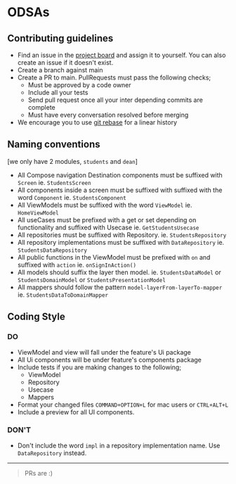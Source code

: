 # ODSAs

## Contributing guidelines

- Find an issue in the [project board](https://github.com/users/Mohameddekow/projects/7/views/1) and assign it to yourself. You can also create an issue if it doesn't exist.
- Create a branch against main
- Create a PR to main. PullRequests must pass the following checks;
  - Must be approved by a code owner
  - Include all your tests
  - Send pull request once all your inter depending commits are complete
  - Must have every conversation resolved before merging
- We encourage you to use [git rebase](https://www.atlassian.com/git/tutorials/rewriting-history/git-rebase#:~:text=What%20is%20git%20rebase%3F,of%20a%20feature%20branching%20workflow.) for a linear history

## Naming conventions

[we only have 2 modules, `students` and `dean`]

- All Compose navigation Destination components must be suffixed with `Screen` ie. `StudentsScreen`
- All components inside a screen must be suffixed with suffixed with the word `Component` ie. `StudentsComponent`
- All ViewModels must be suffixed with the word `ViewModel` ie. `HomeViewModel`
- All useCases must be prefixed with a get or set depending on functionality and suffixed with Usecase ie. `GetStudentsUsecase`
- All repositories must be suffixed with Repository. ie. `StudentsRepository`
- All repository implementations must be suffixed with `DataRepository` ie. `StudentsDataRepository`
- All public functions in the ViewModel must be prefixed with `on` and suffixed with `action` ie. `onSignInAction()`
- All models should suffix the layer then model. ie. `StudentsDataModel` or `StudentsDomainModel` or `StudentsPresentationModel`
- All mappers should follow the pattern `model-layerFrom-layerTo-mapper` ie. `StudentsDataToDomainMapper`

## Coding Style

### DO

- ViewModel and view will fall under the feature's Ui package
- All Ui components will be under feature's components package
- Include tests if you are making changes to the following;
  - ViewModel
  - Repository
  - Usecase
  - Mappers
- Format your changed files `COMMAND+OPTION+L` for mac users or `CTRL+ALT+L`
- Include a preview for all UI components.

### DON'T

- Don't include the word `impl` in a repository implementation name. Use `DataRepository` instead.

---

> PRs are :)
